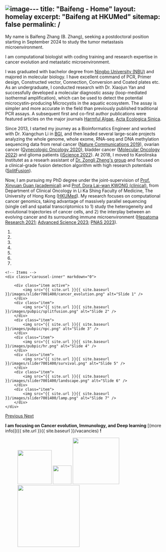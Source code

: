 ![image](https://github.com/zhangbaifeng/zhangbaifeng.github.io/assets/13551322/25c20d96-43e3-4471-a15d-0488eaf061d4)---
title: "Baifeng - Home"
layout: homelay
excerpt: "Baifeng at HKUMed"
sitemap: false
permalink: /
---



My name is Baifeng Zhang (B. Zhang), seeking a postdoctoral position starting in September 2024 to study the tumor metastasis microenvironment.

I am computational biologist with coding training and research expertise in cancer evolution and metastatic microenvironment.

I was graduated with bachelor degree from [Ningbo University (NBU)](http://iso.nbu.edu.cn) and majored in molecular biology. I have excellent command of PCR, Primer design, Constructed vector, Connection, Conversion and Coated plates etc. As an undergraduate, I conducted research with Dr. Xiaojun Yan and successfully developed a molecular diagnostic assay (loop-mediated isothermal amplification), which can be used to detect the potential microcystin-producing Microcystis in the aquatic ecosystem. The assay is simpler and more accurate in the field than previously published traditional PCR assays. A subsequent first and co-first author publications were featured articles on the major journals [Harmful Algae](https://doi.org/10.1016/j.hal.2014.04.018), [Acta Ecologica Sinica](https://doi.org/10.5846/stxb201308112059).

Since 2013, I started my journey as a Bioinformatics Engineer and worked with Dr. Xiangchun Li in [BGI](https://www.bgi.com/global/), and then leaded several large-scale projects analyzing the whole genome, whole exome, RNA-seq and DNA methylation sequencing data from renal cancer ([Nature Communications 2019](https://doi.org/10.1038/s41467-019-09241-7 )), ovarian cancer ([Gynecologic Oncology 2020](https://doi.org/10.1016/j.ygyno.2020.04.688 )), bladder cancer ([Molecular Oncology 2022](https://doi.org/10.1002/1878-0261.13360)) and glioma patients ([iScience 2022](https://doi.org/10.1016/j.isci.2022.105681)). At 2018, I moved to Karolinska Institutet as a researh assistant of [Dr. Zongli Zheng's group](https://ki.se/en/research/zongli-zheng) and focused on a clinical-grade fusion detection algorithm with high research potentials ([SplitFusion](https://doi.org/10.21203/rs.3.rs-39138/v1)).

Now, I am pursuing my PhD degree under the joint-supervision of [Prof. Xinyuan Guan (academical)](https://hub.hku.hk/cris/rp/rp00454) and [Prof. Dora Lai-wan KWONG (clinical)](https://hub.hku.hk/cris/rp/rp00414), from Department of Clinical Oncology in Li Ka Shing Faculty of Medicine, The University of Hong Kong ([HKUMed](https://www.med.hku.hk/)). My research focuses on computational cancer genomics, taking advantage of massively parallel sequencing (single cell and spatial transcriptomics to 1) study the heterogeneity and evolutional trajectories of cancer cells, and 2) the interplay between an evolving cancer and its surrounding immune microenvironment ([Hepatoma Research 2021](http://dx.doi.org/10.20517/2394-5079.2021.81); [Advanced Science 2023](https://doi.org/10.1002/advs.202204565); [PNAS 2023](https://doi.org/10.1073/pnas.2307914120)).

<div markdown="0" id="carousel" class="carousel slide" data-ride="carousel" data-interval="5000" data-pause="hover" >
    <!-- Menu -->
    <ol class="carousel-indicators">
        <li data-target="#carousel" data-slide-to="0" class="active"></li>
        <li data-target="#carousel" data-slide-to="1"></li>
        <li data-target="#carousel" data-slide-to="2"></li>
        <li data-target="#carousel" data-slide-to="3"></li>
        <li data-target="#carousel" data-slide-to="4"></li>
        <li data-target="#carousel" data-slide-to="5"></li>
        <li data-target="#carousel" data-slide-to="6"></li>
    </ol>

    <!-- Items -->
    <div class="carousel-inner" markdown="0">

        <div class="item active">
            <img src="{{ site.url }}{{ site.baseurl }}/images/slider7001400/cancer_evolution.png" alt="Slide 1" />
        </div>
        <div class="item">
            <img src="{{ site.url }}{{ site.baseurl }}/images/pubpic/splitfusion.png" alt="Slide 2" />
        </div>
        <div class="item">
            <img src="{{ site.url }}{{ site.baseurl }}/images/pubpic/npc.png" alt="Slide 3" />
        </div>
        <div class="item">
            <img src="{{ site.url }}{{ site.baseurl }}/images/pubpic/hr.png" alt="Slide 4" />
        </div>
        <div class="item">
            <img src="{{ site.url }}{{ site.baseurl }}/images/slider7001400/survival.png" alt="Slide 5" />
        </div>
        <div class="item">
            <img src="{{ site.url }}{{ site.baseurl }}/images/slider7001400/landscape.png" alt="Slide 6" />
        </div>
        <div class="item">
            <img src="{{ site.url }}{{ site.baseurl }}/images/slider7001400/lamp.png" alt="Slide 7" />
        </div>
    </div> 
  <a class="left carousel-control" href="#carousel" role="button" data-slide="prev">
    <span class="glyphicon glyphicon-chevron-left" aria-hidden="true"></span>
    <span class="sr-only">Previous</span>
  </a>
  <a class="right carousel-control" href="#carousel" role="button" data-slide="next">
    <span class="glyphicon glyphicon-chevron-right" aria-hidden="true"></span>
    <span class="sr-only">Next</span>
  </a>
</div>

 **I am focusing on Cancer evolution, Immunology, and Deep learning** [(more info)]({{ site.url }}{{ site.baseurl }}/vacancies) **!**
 

<figure class="fourth">
    
  <img src="{{ site.url }}{{ site.baseurl }}/images/logopic/BGI_Logo.png" style="width: 110px">
  <img src="{{ site.url }}{{ site.baseurl }}/images/logopic/MWLC_Logo.JPG" style="width: 60px">
  <img src="{{ site.url }}{{ site.baseurl }}/images/logopic/NBU_Logo.jpg" style="width: 150px">
  <img src="{{ site.url }}{{ site.baseurl }}/images/logopic/hkumed.png" style="width: 200px">
  
</figure>






